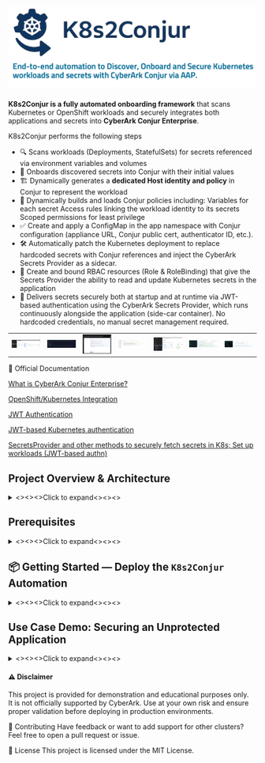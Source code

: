 # <img src="docs/images/logo-placeholder-short.png" alt="Project Logo Placeholder" width="725"/>

**K8s2Conjur is a fully automated onboarding framework** that scans Kubernetes or OpenShift workloads and securely integrates both applications and secrets into **CyberArk Conjur Enterprise**.

K8s2Conjur performs the following steps
- 🔍 Scans workloads (Deployments, StatefulSets) for secrets referenced via environment variables and volumes
- 🔐 Onboards discovered secrets into Conjur with their initial values
- 🏗️ Dynamically generates a **dedicated Host identity and policy** in Conjur to represent the workload
- 📜 Dynamically builds and loads Conjur policies including:
      Variables for each secret
      Access rules linking the workload identity to its secrets
      Scoped permissions for least privilege
- ✅ Create and apply a ConfigMap in the app namespace with Conjur configuration (appliance URL, Conjur public cert, authenticator ID, etc.).
- 🛠️ Automatically patch the Kubernetes deployment to replace hardcoded secrets with Conjur references and inject the CyberArk Secrets Provider as a sidecar.
- 🔐 Create and bound RBAC resources (Role & RoleBinding) that give the Secrets Provider the ability to read and update Kubernetes secrets in the application
- 🔁 Delivers secrets securely both at startup and at runtime via JWT-based authentication using the CyberArk Secrets Provider, which runs continuously alongside 
  the application (side-car container). No hardcoded credentials, no manual secret management required.

<table>
  <tr>
    <td><img src="docs/images/uc2.png" alt="Unprotected" width="400"/></td>
    <td><img src="docs/images/uc6.png" alt="Unprotected" width="400"/></td>
    <td><img src="docs/images/uc7.png" alt="Unprotected" width="400"/></td>
    <td><img src="docs/images/uc9.png" alt="Protected" width="400"/></td>
    <td><img src="docs/images/uc8.png" alt="Protected" width="400"/></td>
    <td><img src="docs/images/uc11.png" alt="Protected" width="400"/></td>
    <td><img src="docs/images/uc12.png" alt="Protected" width="400"/></td>
  </tr>
</table>



📘 Official Documentation

  [What is CyberArk Conjur Enterprise?](https://docs.cyberark.com/conjur-enterprise/latest/en/content/enterprise/enterprise_vs_opensource.htm?tocpath=Get%20started%7C_____3)  
  
  [OpenShift/Kubernetes Integration](https://docs.cyberark.com/conjur-enterprise/latest/en/content/integrations/k8s-ocp/k8s_lp.htm?tocpath=Integrations%7COpenShift%252FKubernetes%7C_____0) 
  
  [JWT Authentication](https://docs.cyberark.com/conjur-enterprise/latest/en/content/operations/services/cjr-authn-jwt-lp.htm?tocpath=Integrations%7CJWT%20Authentication%7C_____0)
  
  [JWT-based Kubernetes authentication](https://docs.cyberark.com/conjur-enterprise/latest/en/content/integrations/k8s-ocp/k8s-jwt-authn.htm)
  
  [SecretsProvider and other methods to securely fetch secrets in K8s; Set up workloads (JWT-based authn)](https://docs.cyberark.com/conjur-enterprise/latest/en/content/integrations/k8s-ocp/k8s-jwt-set-up-apps.htm?tocpath=Integrations%7COpenShift%252FKubernetes%7CApp%20owner%253A%20Set%20up%20workloads%20in%20Kubernetes%7CSet%20up%20workloads%20(JWT-based%20authn)%7C_____0)
  
## Project Overview & Architecture
<details> 
  <summary><><><>Click to expand<><><></summary>

---
### Features: Before and After using the automation
<img src="docs/images/manual.png" alt="Project Logo Placeholder" width="625"/>
<img src="docs/images/before-after.png" alt="Project Logo Placeholder" width="625"/>

### Steps & Simplified Architecture 

<img src="docs/images/steps.png" alt="Project Logo Placeholder" width="850"/>
<img src="docs/images/steps-a.png" alt="Project Logo Placeholder" width="850"/>

---

</details>

## Prerequisites
<details> 
  <summary><><><>Click to expand<><><></summary>


### ✅ General  
- `conjur` CLI installed  
- `kubectl\oc' or Kubernetes-compatible API client  
-  Conjur admin access for initial configuration.

📘 See: [Conjur CLI Setup Guide]([https://docs.cyberark.com/ConjurCloud-latest/en/Content/ConjurCLI/cli-install.htm](https://docs.cyberark.com/conjur-enterprise/latest/en/content/developer/cli/cli-setup.htm?TocPath=Developer%7CConjur%20CLI%7C_____1)

### ✅ Core Components

-  Access to an OpenShift or Kubernetes cluster  
  - The automation assumes permissions to create:  
    - Deployments  
    - ServiceAccounts  
    - RoleBindings  
    - Secrets
-	The K8s/OC user if he doesn’t have cluster role permissions (super-user) he needs at least to have the following role added:
**  system:service-account-issuer-discovery (ClusterRole permission) **

### 🧰 Machine Requirements (AAP EE or Execution Node)

- ✅ Ansible Automation Platform (AAP) or AWX operational
- ✅ CyberArk Conjur Enterprise with:
  - ✅ **JWT Authenticator enabled and configured** (📌 **one-time setup** per cluster — see [docs/jwt-authenticator.md](docs/jwt-authenticator.md))
  - ✅ A **dedicated non-admin Conjur identity** for the automation (`ansible-automation-user`)
  - ✅ Secrets such as tokens, URLs, and credentials stored as Conjur variables

---

### 🔐 Security Best Practices

- Use a **dedicated Conjur Host identity** for automation access  
- Store sensitive values securely in Conjur:
  - OpenShift/Kubernetes Bearer token
  - API Server endpoint
  - Conjur identity API key
- ✅ Sync those values into AAP using the **official Conjur-AAP integration**
- 📌 The JWT authenticator setup is a required **manual first step per cluster**, and **Step 2** (identity & token injection) is designed as a security layer to **reduce the attack surface** while leveraging secure token fetching

---

---

### 🌐 Network Requirements

| Component                  | Needs Access To | Port | Purpose                                 |
|---------------------------|-----------------|------|-----------------------------------------|
| AAP                       | Conjur          | 443  | Secrets injection, policy operations    |
| AAP                       | OpenShift API   | 443  | Deployment control via API              |
| OpenShift/K8s             | Conjur          | 443  | Secrets Provider JWT-based authentication |

✅ Ensure **DNS resolution** works for both the OpenShift API and Conjur endpoints **from both AAP and OpenShift**.

| Component              | Where it runs                                                    |
| ---------------------- | ---------------------------------------------------------------- |
| `K8s2Conjur.yaml`      | On the Ansible controller or execution environment (`localhost`) |
| Kubernetes API actions | Remote → via HTTPS                                               |
| Conjur API actions     | Remote → via HTTPS                                               |
| SSH or node access     | ❌ Not needed — works entirely via APIs                           |


---

---

### 📦 Required Ansible Collection

Install the `kubernetes.core` collection either via:

`requirements.yml`:
```yaml
collections:
  - name: kubernetes.core

or manually:

```bash

ansible-galaxy collection install kubernetes.core

```

If Reloader needs to be used, install the following

ansible-galaxy collection install community.kubernetes


🔑 Example of retrieving OpenShift API URL & Token
Login to the OpenShift Web Console

Click your user menu → Copy Login Command

Extract:

--token=... → Bearer token

--server=https://... → API URL

Identify your target namespace/project

🔄 Optional: Automate Token Handling
But for most use cases, manual copy-paste of the token is sufficient for the first setup.

</details>

## 📦 Getting Started — Deploy the `K8s2Conjur` Automation
<details>
  <summary><><><>Click to expand<><><></summary>

You can deploy this automation in minutes by either:
    
- **Cloning this repository locally** and importing it into your AAP/AWX project, **OR**
- Referencing the **public GitHub repository** directly as the source in your AAP project.

---
### 🔧 Required One-Time Preparations

#### 1. ✅ Deploy JWT Authenticator (Manually)

- This is a *security requirement* I used to isolate authentication per cluster. (1 JWT Authn required per K8s Cluster)
- It’s a **one-time setup** and should be created manually for each Kubernetes/OCP cluster.
- Follow the copy-paste-friendly guide here:  
  📄 [`docs/1-jwt-authenticator.md`](docs/1-jwt-authenticator.md)

---
#### 2. 🔐 Secure Connection Between AAP and Conjur

- Also a **one-time process** to safely onboard variables like:
  - `conjur_user` / `conjur_password`
  - `ocp_api_host`, `ocp_token`
- These are securely fetched using a **dedicated identity** (`ansible-automation-user`) to avoid exposing sensitive data.
- As a result, the AAP job template has been simplified from **10 input fields down to 4**.
- Full guide available at:  
  📄 [`docs/2-secure-connection-AAP-integration.md`](docs/2-secure-connection-AAP-integration.md)

---
#### 3. 📦 Set Up AAP Project, Job Template & Survey

- Follow this **one-time setup guide** to manually configure the job template, project, and survey:  
  📄 [`docs/3-improved-manual-setting-up-AAP-template.md`](docs/3-improved-manual-setting-up-AAP-template.md)
- *(An automated installer is coming soon.)*

---
#### ▶️ Run the Automation

Once the setup above is complete, **run** the main playbook:

```bash
From the AAP/AWX GUI -> Template
```
---

</details>

## Use Case Demo: Securing an Unprotected Application

<details>
  <summary><><><>Click to expand<><><></summary>



> 📘 **Full use-case + scripts:** [`4-use-case-scenario.md`](./demo/unprotected-app/4-use-case-scenario.md)

We can demo the solution by deploying an "unprotected" application that includes:
- A **PostgreSQL database container** with three environment variables that should be treated as secrets:
  - `DB_NAME`
  - `DB_USERNAME`
  - `DB_PASSWORD`
- A **client container** that connects to the database using these credentials.

This scenario illustrates how an initially exposed setup can be automatically secured using Conjur and the Secrets Provider (JWT).

### How to Run the Demo

Start the deployment by executing:

```bash
./deploy.sh
```

To clean up all resources deployed during the demo, run:

```bash
./cleanup.sh
```

You can inspect the logs of the two running containers (`postgres` and the client) to verify live communication and credential usage.

### What Happens After Automation

Once the Conjur automation is applied:
- A **Secrets Provider sidecar** is automatically attached to the running PostgreSQL pod
- The Kubernetes Secret references are updated to securely pull values from Conjur using JWT-based authentication
- The corresponding Conjur variables (e.g., `db-name`, `username`, `password`) are created and mapped to the application's workload identity


### How to Verify the Integration

You can confirm that everything worked as expected by:
- Checking that the sidecar container named `cyberark-secrets-provider` is present alongside the database container
- Inspecting the updated Kubernetes Secret objects, which now include Conjur annotations or external references
- Verifying the mappings created in Conjur under the appropriate policy path

### For More Information

To dive deeper into the process, review the this part: [`4-use-case-scenario.md`](./demo/unprotected-app/4-use-case-scenario.md)


</details>

#### ⚠️ Disclaimer
This project is provided for demonstration and educational purposes only.  
It is not officially supported by CyberArk. Use at your own risk and ensure proper validation before deploying in production environments.

🤝 Contributing
Have feedback or want to add support for other clusters?
Feel free to open a pull request or issue.

📜 License
This project is licensed under the MIT License.

